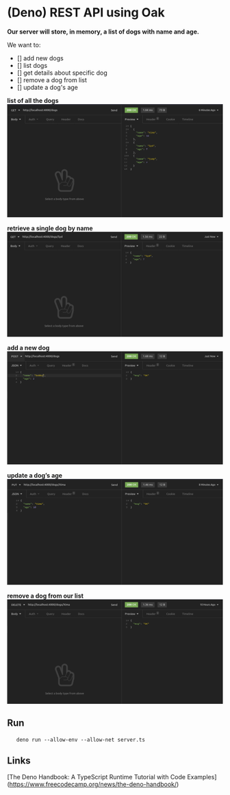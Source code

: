# (Deno) REST API using Oak

**Our server will store, in memory, a list of dogs with name and age.**

 We want to:
 - [] add new dogs
 - [] list dogs
 - [] get details about specific dog
 - [] remove a dog from list
 - [] update a dog's age

**list of all the dogs**
![index](./assets/images/index.png)

**retrieve a single dog by name**
![show](./assets/images/show.png)

**add a new dog**
![show](./assets/images/create.png)

**update a dog’s age**
![show](./assets/images/update.png)


**remove a dog from our list**
![show](./assets/images/delete.png)

 ## Run
 ```
    deno run --allow-env --allow-net server.ts
 ```
## Links
 [The Deno Handbook: A TypeScript Runtime Tutorial with Code Examples] (https://www.freecodecamp.org/news/the-deno-handbook/)